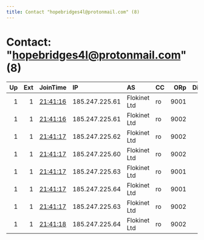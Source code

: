 ```yaml
---
title: Contact "hopebridges4l@protonmail.com" (8)
---
```


# Contact: "hopebridges4l@protonmail.com" (8)

|   Up |   Ext | JoinTime                                                                                              | IP             | AS           | CC   |   ORp |   Dirp | OS    | Version   | Nickname   |   eFamMembers |
|-----:|------:|:------------------------------------------------------------------------------------------------------|:---------------|:-------------|:-----|------:|-------:|:------|:----------|:-----------|--------------:|
|    1 |     1 | [21:41:16](https://nusenu.github.io/OrNetStats/w/relay/3C96A683B3A1CAE038790A272EA25CA8539F0309.html) | 185.247.225.61 | Flokinet Ltd | ro   |  9001 |      0 | Linux | 0.4.6.9   | FUnnamed7  |            10 |
|    1 |     1 | [21:41:16](https://nusenu.github.io/OrNetStats/w/relay/626838F6F4429654E232CFBBF7F96C62E3CACB92.html) | 185.247.225.61 | Flokinet Ltd | ro   |  9002 |      0 | Linux | 0.4.6.9   | FUnnamed2  |            11 |
|    1 |     1 | [21:41:17](https://nusenu.github.io/OrNetStats/w/relay/162F3BBDFD893665B69B1576B5FC928A1AE4BF48.html) | 185.247.225.62 | Flokinet Ltd | ro   |  9002 |      0 | Linux | 0.4.6.9   | FUnnamed4  |            11 |
|    1 |     1 | [21:41:17](https://nusenu.github.io/OrNetStats/w/relay/1C2E7793A253E5C0B9EA364C8AD473BA7ED88D69.html) | 185.247.225.60 | Flokinet Ltd | ro   |  9002 |      0 | Linux | 0.4.6.9   | FUnnamed3  |            11 |
|    1 |     1 | [21:41:17](https://nusenu.github.io/OrNetStats/w/relay/41CA40F5509924C4C18E728C5089469BD094EE90.html) | 185.247.225.63 | Flokinet Ltd | ro   |  9001 |      0 | Linux | 0.4.6.9   | FUnnamed5  |            10 |
|    1 |     1 | [21:41:17](https://nusenu.github.io/OrNetStats/w/relay/43789A7A13E7E676285B5778012133BE6C6CEAB4.html) | 185.247.225.64 | Flokinet Ltd | ro   |  9001 |      0 | Linux | 0.4.6.9   | FUnnamed8  |            10 |
|    1 |     1 | [21:41:17](https://nusenu.github.io/OrNetStats/w/relay/7180789DC95AE44BE0076DB4B25B088787489D20.html) | 185.247.225.63 | Flokinet Ltd | ro   |  9002 |      0 | Linux | 0.4.6.9   | FUnnamed6  |            10 |
|    1 |     1 | [21:41:18](https://nusenu.github.io/OrNetStats/w/relay/AC75A01AC4D794145B74A8E8053E11456BF84E16.html) | 185.247.225.64 | Flokinet Ltd | ro   |  9002 |      0 | Linux | 0.4.6.9   | FUnnamed9  |            10 |
